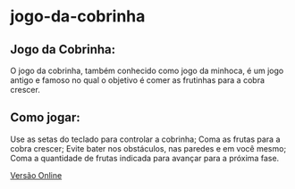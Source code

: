 # jogo-da-cobrinha

## Jogo da Cobrinha:
O jogo da cobrinha, também conhecido como jogo da minhoca, é um jogo antigo e famoso no qual o objetivo é comer as frutinhas para a cobra crescer.
 
## Como jogar:
Use as setas do teclado para controlar a cobrinha;
Coma as frutas para a cobra crescer;
Evite bater nos obstáculos, nas paredes e em você mesmo;
Coma a quantidade de frutas indicada para avançar para a próxima fase.

[Versão Online](https://mos2077.github.io/jogo-da-cobrinha/)
